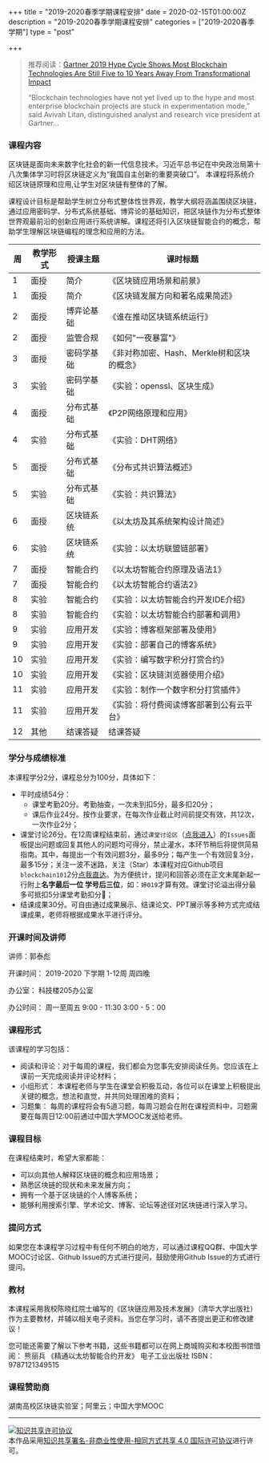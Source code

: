 +++
title = "2019-2020春季学期课程安排"
date = 2020-02-15T01:00:00Z
description = "2019-2020春季学期课程安排"
categories = ["2019-2020春季学期"]
type = "post"

+++
> 推荐阅读：[Gartner 2019 Hype Cycle Shows Most Blockchain Technologies Are Still Five to 10 Years Away From Transformational Impact](https://www.gartner.com/en/newsroom/press-releases/2019-10-08-gartner-2019-hype-cycle-shows-most-blockchain-technologies-are-still-five-to-10-years-away-from-transformational-impact) 
>
> “Blockchain technologies have not yet lived up to the hype and most enterprise blockchain projects are stuck in experimentation mode,” said Avivah Litan, distinguished analyst and research vice president at Gartner... 

### 课程内容

区块链是面向未来数字化社会的新一代信息技术。习近平总书记在中央政治局第十八次集体学习时将区块链定义为“我国自主创新的重要突破口”。 本课程将系统介绍区块链原理和应用,让学生对区块链有整体的了解。

课程设计目标是帮助学生树立分布式整体性世界观，教学大纲将涵盖围绕区块链，通过应用密码学、分布式系统基础、博弈论的基础知识，把区块链作为分布式整体世界观最前沿的创新应用进行系统讲解。课程还将引入区块链智能合约的概念，帮助学生理解区块链编程的理念和应用的方法。

| 周 | 教学形式 | 授课主题 | 课时标题 |
| --- | --- | --- | --- |
| 1 | 面授 | 简介 | 《区块链应用场景和前景》 |
| 1| 面授|简介|《区块链发展方向和著名成果简述》 |
| 2 | 面授 | 博弈论基础 | 《谁在推动区块链系统运行》 |
| 2| 面授| 监管合规 | 《如何&quot;一夜暴富&quot;》 |
| 3 | 面授 | 密码学基础 | 《非对称加密、Hash、Merkle树和区块的概念》 |
|3 |实验 | 密码学基础|《实验：openssl、区块生成》 |
| 4 | 面授 | 分布式基础 | 《P2P网络原理和应用》 |
|4 |实验 |分布式基础| 《实验：DHT网络》 |
| 5 | 面授 | 分布式基础|《分布式共识算法概述》 |
|5 |实验 |分布式基础| 《实验：共识算法》 |
| 6 | 面授 | 区块链系统 | 《以太坊及其系统架构设计简述》 |
|6 |实验|区块链系统 | 《实验：以太坊联盟链部署》 |
| 7 | 面授 | 智能合约 | 《以太坊智能合约原理及语法1》 |
| 7|面授|智能合约|《以太坊智能合约语法2》 |
| 8 | 实验 |智能合约 |《实验：以太坊智能合约开发IDE介绍》 |
|8 |实验|智能合约|《实验：以太坊智能合约部署和调用》 |
| 9 | 实验 | 应用开发 | 《实验：博客框架部署及使用》 |
| 9|实验|应用开发|《实验：部署自己的博客系统》 |
| 10 |实验|应用开发| 《实验：编写数字积分打赏合约》 |
| 10|实验|应用开发|《实验：区块链浏览器使用介绍》 |
| 11 | 实验|应用开发|《实验：制作一个数字积分打赏插件》 |
| 11| 实验|应用开发|《实验：将付费阅读博客部署到公有云平台》 |
| 12 | 其他 | 结课答疑 | 结课答疑 |

### 学分与成绩标准
本课程学分2分，课程总分为100分，具体如下：
- 平时成绩54分：
    - 课堂考勤20分。考勤抽查，一次未到扣5分，最多扣20分；
    - 课后作业24分。按作业要求，在每次作业截止时间前提交有效，共12次，一次作业2分；
- 课堂讨论26分。在12周课程结束前，通过`课堂讨论区`（[点我进入](https://github.com/TaibiaoGuo/blockchain101/issues)）的`Issues`面板提出问题或回复其他人的问题均可得分，禁止灌水，本环节稍后将提供简易指南。其中，每提出一个有效问题3分，最多9分；每产生一个有效回复3分，最多15分；关注一波不迷路，关注（Star）本课程对应Github项目`blockchain101`2分[点我直达](https://github.com/TaibiaoGuo/blockchain101/)。为方便统计，提问和回答必须在正文末尾新起一行附上**名字最后一位 学号后三位**，如：`婷019`才算有效。课堂讨论溢出得分最多可抵扣5分课堂考勤扣分🚀；
- 结课成果30分。可自由通过成果展示、结课论文、PPT展示等多种方式完成结课成果，老师将根据成果水平进行评分。

### 开课时间及讲师
讲师：郭泰彪

开课时间： 2019-2020 下学期 1-12周 周四晚

办公室： 科技楼205办公室

办公时间： 周一至周五 9:00 - 11:30 3:00 - 5：00

### 课程形式
该课程的学习包括：
* 阅读和评论：对于每周的课程，我们都会为您事先安排阅读任务。您应该在上课前一天完成阅读并评论材料；
* 小组形式： 本课程老师与学生在课堂会积极互动，各位可以在课堂上积极提出关键的概念，想法和直觉，并共同处理困难的资料；
* 习题集： 每周的课程将会有5道习题，每周习题会在附在课程资料中，习题需要在每周日12:00前通过中国大学MOOC发送给老师。

### 课程目标
在课程结束时，希望大家都能：
* 可以向其他人解释区块链的概念和应用场景；
* 熟悉区块链的现状和未来发展方向；
* 拥有一个基于区块链的个人博客系统；
* 能够利用搜索引擎、学术论文、博客、论坛等途径对区块链进行深入学习。

### 提问方式
如果您在本课程学习过程中有任何不明白的地方，可以通过课程QQ群、中国大学MOOC讨论区、Github Issue的方式进行提问，鼓励使用Github Issue的方式进行提问。

### 教材
本课程采用我校陈晓红院士编写的《区块链应用及技术发展》（清华大学出版社）作为主要教材，并辅以相关电子资料。当您在学习时，请不吝提出更正和修改建议！

您可能还需要了解以下参考书籍，这些书籍都可以在网上商城购买和本校图书馆借阅：
熊丽兵 《精通以太坊智能合约开发》 电子工业出版社 ISBN：9787121349515

### 课程赞助商

 湖南高校区块链实验室；阿里云；中国大学MOOC

---
<a rel="license" href="http://creativecommons.org/licenses/by-nc-sa/4.0/"><img alt="知识共享许可协议" style="border-width:0" src="https://i.creativecommons.org/l/by-nc-sa/4.0/88x31.png" /></a><br />本作品采用<a rel="license" href="http://creativecommons.org/licenses/by-nc-sa/4.0/">知识共享署名-非商业性使用-相同方式共享 4.0 国际许可协议</a>进行许可。
